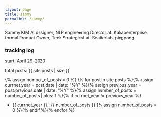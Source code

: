 ```yaml
---
layout: page
title: sammy
permalink: /sammy/
---
```

<P>
Sammy KIM  
AI designer, NLP engineering Director at. Kakaoenterprise  
formal Product Owner, Tech Strategiest at. Scatterlab, pingpong  
</p>

### tracking log
start: April 29, 2020  

total posts: {{ site.posts | size }}

{% assign number_of_posts = 0 %} {% for post in site.posts %}{% assign currnet_year = post.date | date: "%Y" %}{% assign previous_year = post.previous.date | date: "%Y" %}{% assign number_of_posts = number_of_posts | plus: 1 %}{% if currnet_year != previous_year %}

- {{ currnet_year }} : {{ number_of_posts }} {% assign number_of_posts = 0 %}{% endif %}{% endfor %}
